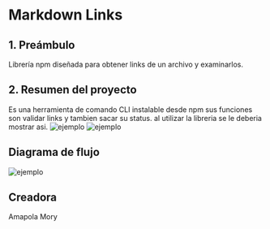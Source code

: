 # Markdown Links




## 1. Preámbulo
Librería npm diseñada para obtener links de un archivo y examinarlos.



## 2. Resumen del proyecto

Es una herramienta de comando CLI instalable desde npm sus funciones son validar links y tambien sacar su status.
al utilizar la libreria se le deberia mostrar asi.
![ejemplo](C:\Users\Amapola\OneDrive\Escritorio\MDlinks\SCL019-md-links\img\validate.png)
![ejemplo](C:\Users\Amapola\OneDrive\Escritorio\MDlinks\SCL019-md-links\img\stats.png)

## Diagrama de flujo
![ejemplo](C:\Users\Amapola\OneDrive\Escritorio\MDlinks\SCL019-md-links\img\diagrama.jpg)


## Creadora 
Amapola Mory
